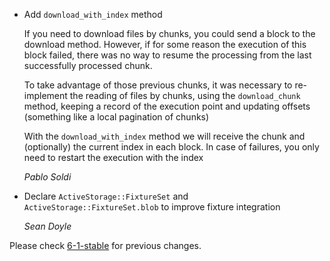 *   Add `download_with_index` method 

    If you need to download files by chunks, you could send a block to the download method.
    However, if for some reason the execution of this block failed, 
    there was no way to resume the processing from the last successfully processed chunk.
    
    To take advantage of those previous chunks, it was necessary to re-implement
    the reading of files by chunks, using the `download_chunk` method,
    keeping a record of the execution point and updating offsets (something like a local pagination of chunks)
    
    With the `download_with_index` method we will receive the chunk and (optionally) the current index in each block.
    In case of failures, you only need to restart the execution with the index

    *Pablo Soldi*
    
*   Declare `ActiveStorage::FixtureSet` and `ActiveStorage::FixtureSet.blob` to
    improve fixture integration

    *Sean Doyle*

Please check [6-1-stable](https://github.com/rails/rails/blob/6-1-stable/activestorage/CHANGELOG.md) for previous changes.
